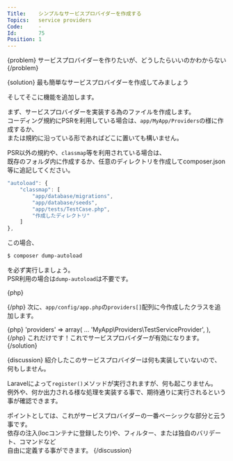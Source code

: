 ```yaml
---
Title:    シンプルなサービスプロバイダーを作成する
Topics:   service providers
Code:     -
Id:       75
Position: 1
---
```


{problem}
サービスプロバイダーを作りたいが、どうしたらいいのかわからない
{/problem}

{solution}
最も簡単なサービスプロバイダーを作成してみましょう  

そしてそこに機能を追加します。

まず、サービスプロバイダーを実装する為のファイルを作成します。  
コーディング規約にPSRを利用している場合は、`app/MyApp/Providers`の様に作成するか、  
または規約に沿っている形であればどこに置いても構いません。  

PSR以外の規約や、`classmap`等を利用されている場合は、  
既存のフォルダ内に作成するか、任意のディレクトリを作成してcomposer.json等に追記してください。
```js
"autoload": {
    "classmap": [
        "app/database/migrations",
        "app/database/seeds",
        "app/tests/TestCase.php",
        "作成したディレクトリ"
	]
},
```
この場合、
```bash
$ composer dump-autoload
```
を必ず実行しましょう。  
PSR利用の場合は`dump-autoload`は不要です。

{php}
<?php namespace MyApp\Providers;

use Illuminate\Support\ServiceProvider;

class TestServiceProvider extends ServiceProvider {

    /**
     * Register the service provider.
     *
     * @return void
     */
    public function register()
    {
        //
    }
}
?>
{/php}
次に、`app/config/app.php`の`providers[]`配列に今作成したクラスを追加します。

{php}
    'providers' => array(
        ...
        'MyApp\Providers\TestServiceProvider',
    ),
{/php}
これだけです！これでサービスプロバイダーが有効になります。
{/solution}

{discussion}
紹介したこのサービスプロバイダーは何も実装していないので、何もしません。  

Laravelによって`register()`メソッドが実行されますが、何も起こりません。　
例外や、何か出力される様な処理を実装する事で、期待通りに実行されるという事が確認できます。　

ポイントとしては、これがサービスプロバイダーの一番ベーシックな部分と云う事です。  
依存の注入(Iocコンテナに登録したり)や、フィルター、または独自のバリデート、コマンドなど  
自由に定義する事ができます。
{/discussion}
